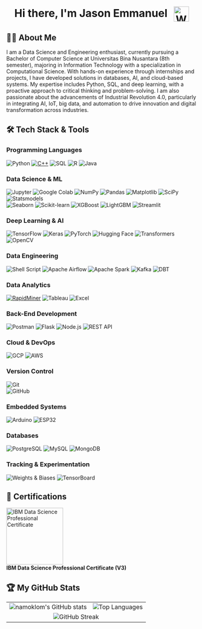 <h1 align="center">
  Hi there, I'm Jason Emmanuel
  <img src="https://media.giphy.com/media/hvRJCLFzcasrR4ia7z/giphy.gif" alt="Waving Hand" width="40" style="vertical-align:middle; margin-left:10px;">
</h1>

## 👨‍💻 About Me
I am a Data Science and Engineering enthusiast, currently pursuing a Bachelor of Computer Science at Universitas Bina Nusantara (8th semester), majoring in Information Technology with a specialization in Computational Science. With hands-on experience through internships and projects, I have developed solutions in databases, AI, and cloud-based systems. My expertise includes Python, SQL, and deep learning, with a proactive approach to critical thinking and problem-solving. I am also passionate about the advancements of Industrial Revolution 4.0, particularly in integrating AI, IoT, big data, and automation to drive innovation and digital transformation across industries.

## 🛠️ Tech Stack & Tools

### **Programming Languages**  
![Python](https://img.shields.io/badge/Python-3670A0?style=for-the-badge&logo=python&logoColor=ffdd54)
[![C++](https://img.shields.io/badge/C++-00599C?style=for-the-badge&logo=c%2B%2B&logoColor=white)](https://isocpp.org/)
![SQL](https://img.shields.io/badge/SQL-4479A1?style=for-the-badge&logo=mysql&logoColor=ffffff)
![R](https://img.shields.io/badge/R-276DC3?style=for-the-badge&logo=r&logoColor=white)
![Java](https://img.shields.io/badge/Java-007396?style=for-the-badge&logo=java&logoColor=ffffff)

### **Data Science & ML**  
![Jupyter](https://img.shields.io/badge/Jupyter-F37626?style=for-the-badge&logo=jupyter&logoColor=white)
![Google Colab](https://img.shields.io/badge/Google_Colab-F9AB00?style=for-the-badge&logo=googlecolab&logoColor=white)
![NumPy](https://img.shields.io/badge/NumPy-013243?style=for-the-badge&logo=numpy&logoColor=white)
![Pandas](https://img.shields.io/badge/Pandas-150458?style=for-the-badge&logo=pandas&logoColor=white)
![Matplotlib](https://img.shields.io/badge/Matplotlib-11557C?style=for-the-badge&logo=matplotlib&logoColor=white)
![SciPy](https://img.shields.io/badge/SciPy-8CAAE6?style=for-the-badge&logo=scipy&logoColor=white)  
![Statsmodels](https://img.shields.io/badge/Statsmodels-8B572A?style=for-the-badge&logo=python&logoColor=white)  
![Seaborn](https://img.shields.io/badge/Seaborn-2D3E50?style=for-the-badge&logo=python&logoColor=white)
![Scikit-learn](https://img.shields.io/badge/scikit--learn-F7931E?style=for-the-badge&logo=scikit-learn&logoColor=white)
![XGBoost](https://img.shields.io/badge/XGBoost-FF6200?style=for-the-badge&logo=xgboost&logoColor=white)
![LightGBM](https://img.shields.io/badge/LightGBM-00A7E1?style=for-the-badge&logo=lightgbm&logoColor=white)
![Streamlit](https://img.shields.io/badge/Streamlit-FF4B4B?style=for-the-badge&logo=streamlit&logoColor=white)

### **Deep Learning & AI**  
![TensorFlow](https://img.shields.io/badge/TensorFlow-FF6F00?style=for-the-badge&logo=tensorflow&logoColor=white)
![Keras](https://img.shields.io/badge/Keras-D00000?style=for-the-badge&logo=keras&logoColor=white)
![PyTorch](https://img.shields.io/badge/PyTorch-EE4C2C?style=for-the-badge&logo=pytorch&logoColor=white)
![Hugging Face](https://img.shields.io/badge/HuggingFace-Ff6f00?style=for-the-badge&logo=huggingface&logoColor=white)
![Transformers](https://img.shields.io/badge/Transformers-0052CC?style=for-the-badge&logo=transformers&logoColor=white)
![OpenCV](https://img.shields.io/badge/OpenCV-5C3EE8?style=for-the-badge&logo=opencv&logoColor=white)

### **Data Engineering**  
![Shell Script](https://img.shields.io/badge/Shell_Script-121011?style=for-the-badge&logo=gnu-bash&logoColor=white)
![Apache Airflow](https://img.shields.io/badge/Apache_Airflow-017CEE?style=for-the-badge&logo=apache-airflow&logoColor=white)
![Apache Spark](https://img.shields.io/badge/Apache_Spark-E25A1C?style=for-the-badge&logo=apache-spark&logoColor=white)
![Kafka](https://img.shields.io/badge/Kafka-231F20?style=for-the-badge&logo=apache-kafka&logoColor=white)
![DBT](https://img.shields.io/badge/dbt-FF6947?style=for-the-badge&logo=dbt&logoColor=white)

### **Data Analytics**
[![RapidMiner](https://img.shields.io/badge/RapidMiner-00B4B0?style=for-the-badge&logo=rapidminer&logoColor=white)](https://rapidminer.com/)
![Tableau](https://img.shields.io/badge/Tableau-E97627?style=for-the-badge&logo=tableau&logoColor=white)
![Excel](https://img.shields.io/badge/Microsoft_Excel-217346?style=for-the-badge&logo=microsoft-excel&logoColor=white)

### **Back-End Development**
![Postman](https://img.shields.io/badge/Postman-FF6C37?style=for-the-badge&logo=postman&logoColor=white)
![Flask](https://img.shields.io/badge/Flask-000000?style=for-the-badge&logo=flask&logoColor=white)
![Node.js](https://img.shields.io/badge/Node.js-339933?style=for-the-badge&logo=node.js&logoColor=white)
![REST API](https://img.shields.io/badge/REST_API-4B8BBE?style=for-the-badge&logo=fastapi&logoColor=white)

### **Cloud & DevOps**  
![GCP](https://img.shields.io/badge/Google_Cloud-4285F4?style=for-the-badge&logo=google-cloud&logoColor=white)
![AWS](https://img.shields.io/badge/AWS-232F3E?style=for-the-badge&logo=amazon-aws&logoColor=white)

### **Version Control**
![Git](https://img.shields.io/badge/Git-F05032?style=for-the-badge&logo=git&logoColor=white)  
![GitHub](https://img.shields.io/badge/GitHub-181717?style=for-the-badge&logo=github&logoColor=white)  

### **Embedded Systems**
![Arduino](https://img.shields.io/badge/Arduino-00979D?style=for-the-badge&logo=arduino&logoColor=white)
![ESP32](https://img.shields.io/badge/ESP32-000000?style=for-the-badge&logo=espressif&logoColor=white)

### **Databases**  
![PostgreSQL](https://img.shields.io/badge/PostgreSQL-336791?style=for-the-badge&logo=postgresql&logoColor=white)
![MySQL](https://img.shields.io/badge/MySQL-4479A1?style=for-the-badge&logo=mysql&logoColor=white)
![MongoDB](https://img.shields.io/badge/MongoDB-47A248?style=for-the-badge&logo=mongodb&logoColor=white)

### **Tracking & Experimentation**  
![Weights & Biases](https://img.shields.io/badge/W&B-FFBE00?style=for-the-badge&logo=weightsandbiases&logoColor=black)
![TensorBoard](https://img.shields.io/badge/TensorBoard-FF6F00?style=for-the-badge&logo=tensorflow&logoColor=white)

## 🏅 Certifications 
<a href="https://www.credly.com/badges/73199034-47ed-4b78-8366-c4b3834a3b11/public_url" target="_blank">
  <img src="https://images.credly.com/size/680x680/images/42ce4209-8839-431a-9046-f2ce2e72e04b/Coursera_20Data_20Science_20Professional_20Certificate.png" alt="IBM Data Science Professional Certificate" width="150"/>
</a>  
<br>
<b>IBM Data Science Professional Certificate (V3)</b>

## 🏆 My GitHub Stats
<table>
  <tr>
    <td><img src="https://github-readme-stats.vercel.app/api?username=namoklom&show_icons=true&theme=gruvbox" alt="namoklom's GitHub stats" /></td>
    <td><img src="https://github-readme-stats.vercel.app/api/top-langs/?username=namoklom&layout=compact&theme=gruvbox" alt="Top Languages" /></td>
  </tr>
  <tr>
    <td colspan="2" align="center">
      <img src="https://github-readme-streak-stats.herokuapp.com/?user=namoklom&theme=gruvbox" alt="GitHub Streak" />
    </td>


